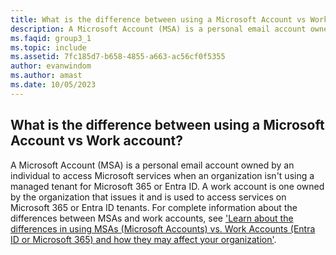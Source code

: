 ```yaml
---
title: What is the difference between using a Microsoft Account vs Work account?
description: A Microsoft Account (MSA) is a personal email account owned by an individual to access Microsoft services when an organization isn't...
ms.faqid: group3_1
ms.topic: include
ms.assetid: 7fc185d7-b658-4855-a663-ac56cf0f5355
author: evanwindom
ms.author: amast
ms.date: 10/05/2023
---
```


## What is the difference between using a Microsoft Account vs Work account?

A Microsoft Account (MSA) is a personal email account owned by an individual to access Microsoft services when an organization isn't using a managed tenant for Microsoft 365 or Entra ID. A work account is one owned by the organization that issues it and is used to access services on Microsoft 365 or Entra ID tenants. For complete information about the differences between MSAs and work accounts, see ['Learn about the differences in using MSAs (Microsoft Accounts) vs. Work Accounts (Entra ID or Microsoft 365) and how they may affect your organization'](https://aka.ms/MSAvsAAD).
